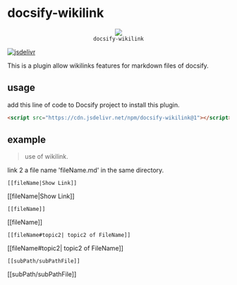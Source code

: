 # docsify-wikilink

<p align="center">
  <img src="https://docsify.js.org/_media/icon.svg" />
  <br />
  <code>docsify-wikilink</code>
</p>

[![jsdelivr](https://data.jsdelivr.com/v1/package/npm/docsify-wikilink/badge)](https://www.jsdelivr.com/package/npm/docsify-wikilink)

This is a plugin allow wikilinks features for markdown files of docsify.

## usage
add this line of code to Docsify project to install this plugin.
```html
<script src="https://cdn.jsdelivr.net/npm/docsify-wikilink@1"></script>
```
## example

> use of wikilink.

link 2 a file name 'fileName.md' in the same directory.

```
[[fileName|Show Link]]  
```
[[fileName|Show Link]]  

```
[[fileName]]
```
[[fileName]]

```
[[fileName#topic2| topic2 of FileName]]
```
[[fileName#topic2| topic2 of FileName]]

```
[[subPath/subPathFile]]
```
[[subPath/subPathFile]]